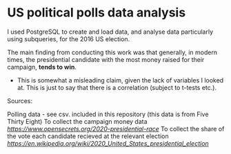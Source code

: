# US political polls data analysis

I used PostgreSQL to create and load data, and analyse data particularly using subqueries, for the 2016 US election.

The main finding from conducting this work was that generally, in modern times, the presidential candidate with the most money raised for their campaign, **tends to win**.
  - This is somewhat a misleading claim, given the lack of variables I looked at. This is just to say that there is a correlation (subject to t-tests etc.).

Sources:

Polling data - see csv. included in this repository (this data is from Five Thirty Eight)
To collect the campaign money data *https://www.opensecrets.org/2020-presidential-race*
To collect the share of the vote each candidate recieved at the relevant election *https://en.wikipedia.org/wiki/2020_United_States_presidential_election*
